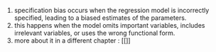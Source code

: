 1. specification bias occurs when the regression model is incorrectly specified, leading to a biased estimates of the parameters. 
2. this happens when the model omits important variables, includes irrelevant variables, or uses the wrong functional form. 
3. more about it in a different chapter : [[]]